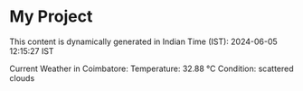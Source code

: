 # My Project

This content is dynamically generated in Indian Time (IST): 2024-06-05 12:15:27 IST


Current Weather in Coimbatore:
Temperature: 32.88 °C
Condition: scattered clouds
